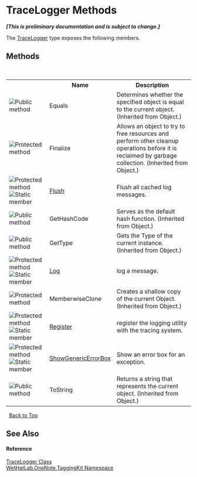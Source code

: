 # TraceLogger Methods
 _**\[This is preliminary documentation and is subject to change.\]**_

The <a href="a58bd163-de69-89db-8a1f-17c4613506ce.md">TraceLogger</a> type exposes the following members.


## Methods
&nbsp;<table><tr><th></th><th>Name</th><th>Description</th></tr><tr><td>![Public method](media/pubmethod.gif "Public method")</td><td>Equals</td><td>
Determines whether the specified object is equal to the current object.
 (Inherited from Object.)</td></tr><tr><td>![Protected method](media/protmethod.gif "Protected method")</td><td>Finalize</td><td>
Allows an object to try to free resources and perform other cleanup operations before it is reclaimed by garbage collection.
 (Inherited from Object.)</td></tr><tr><td>![Protected method](media/protmethod.gif "Protected method")![Static member](media/static.gif "Static member")</td><td><a href="003d4130-47b1-2e35-2370-962acef21353.md">Flush</a></td><td>
Flush all cached log messages.</td></tr><tr><td>![Public method](media/pubmethod.gif "Public method")</td><td>GetHashCode</td><td>
Serves as the default hash function.
 (Inherited from Object.)</td></tr><tr><td>![Public method](media/pubmethod.gif "Public method")</td><td>GetType</td><td>
Gets the Type of the current instance.
 (Inherited from Object.)</td></tr><tr><td>![Protected method](media/protmethod.gif "Protected method")![Static member](media/static.gif "Static member")</td><td><a href="7e853a47-e205-83b3-9fec-5cecc2c34b2b.md">Log</a></td><td>
log a message.</td></tr><tr><td>![Protected method](media/protmethod.gif "Protected method")</td><td>MemberwiseClone</td><td>
Creates a shallow copy of the current Object.
 (Inherited from Object.)</td></tr><tr><td>![Protected method](media/protmethod.gif "Protected method")![Static member](media/static.gif "Static member")</td><td><a href="9541059c-a52f-42aa-5e6b-dc56243baf03.md">Register</a></td><td>
register the logging utility with the tracing system.</td></tr><tr><td>![Protected method](media/protmethod.gif "Protected method")![Static member](media/static.gif "Static member")</td><td><a href="f9fe34de-71c2-5a5c-dde3-3348c4ba3a35.md">ShowGenericErrorBox</a></td><td>
Show an error box for an exception.</td></tr><tr><td>![Public method](media/pubmethod.gif "Public method")</td><td>ToString</td><td>
Returns a string that represents the current object.
 (Inherited from Object.)</td></tr></table>&nbsp;
<a href="#tracelogger-methods">Back to Top</a>

## See Also


#### Reference
<a href="a58bd163-de69-89db-8a1f-17c4613506ce.md">TraceLogger Class</a><br /><a href="4e00c8ac-fc03-0e6d-d2fd-b2c7565a9aa0.md">WetHatLab.OneNote.TaggingKit Namespace</a><br />